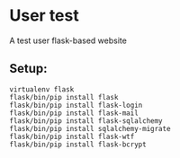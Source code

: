 # User test
A test user flask-based website

## Setup:
```
virtualenv flask
flask/bin/pip install flask
flask/bin/pip install flask-login
flask/bin/pip install flask-mail
flask/bin/pip install flask-sqlalchemy
flask/bin/pip install sqlalchemy-migrate
flask/bin/pip install flask-wtf
flask/bin/pip install flask-bcrypt
```